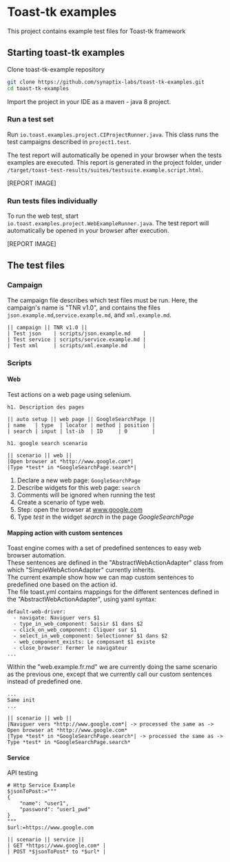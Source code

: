 # Toast-tk examples

This project contains example test files for Toast-tk framework

## Starting toast-tk examples

Clone toast-tk-example repository

``` bash
git clone https://github.com/synaptix-labs/toast-tk-examples.git
cd toast-tk-examples
```

Import the project in your IDE as a maven - java 8 project.
 
### Run a test set
Run `io.toast.examples.project.CIProjectRunner.java`. This class runs the test campaigns described in `project1.test`.

The test report will automatically be opened in your browser when the tests examples are executed.
This report is generated in the project folder, under `/target/toast-test-results/suites/testsuite.example.script.html`.

[REPORT IMAGE]

### Run tests files individually

To run the web test, start `io.toast.examples.project.WebExampleRunner.java`.
The test report will automatically be opened in your browser after execution.

[REPORT IMAGE]


## The test files
### Campaign

The campaign file describes which test files must be run.
Here, the campaign's name is "TNR v1.0", and contains the files `json.example.md`,`service.example.md`, and `xml.example.md`.

``` 
|| campaign || TNR v1.0 ||
| Test json    | scripts/json.example.md    |
| Test service | scripts/service.example.md |
| Test xml     | scripts/xml.example.md     |
``` 

### Scripts

#### Web

Test actions on a web page using selenium.

``` 
h1. Description des pages

|| auto setup || web page || GoogleSearchPage ||
| name   | type  | locator | method | position |
| search | input | lst-ib  | ID     | 0        |

h1. google search scenario

|| scenario || web ||
|Open browser at *http://www.google.com*|
|Type *test* in *GoogleSearchPage.search*|
``` 

1. Declare a new web page: `GoogleSearchPage`
2. Describe widgets for this web page: `search`
3. Comments will be ignored when running the test
4. Create a scenario of type web.
5. Step: open the browser at www.google.com
6. Type *test* in the widget *search* in the page *GoogleSearchPage*

#### Mapping action with custom sentences

Toast engine comes with a set of predefined sentences to easy web browser automation.  
These sentences are defined in the "AbstractWebActionAdapter" class from which "SimpleWebActionAdapter" currently inherits.  
The current example show how we can map custom sentences to predefined one based on the action id.  
The file toast.yml contains mappings for the different sentences defined in the "AbstractWebActionAdapter", using yaml syntax:

``` 
default-web-driver:
  - navigate: Naviguer vers $1 
  - type_in_web_component: Saisir $1 dans $2 
  - click_on_web_component: Cliquer sur $1 
  - select_in_web_component: Selectionner $1 dans $2 
  - web_component_exists: Le composant $1 existe 
  - close_browser: Fermer le navigateur
...
```

Within the "web.example.fr.md" we are currently doing the same scenario as the previous one, except that we currently call our custom sentences instead of predefined one.

```
...
Same init
...

|| scenario || web ||
|Naviguer vers *http://www.google.com*| -> processed the same as -> Open browser at *http://www.google.com*
|Type *test* in *GoogleSearchPage.search*| -> processed the same as -> Type *test* in *GoogleSearchPage.search*
``` 

#### Service

API testing

``` 
# Http Service Example
$jsonToPost:="""
{
	"name": "user1",
	"password": "user1_pwd" 
}
"""
$url:=https://www.google.com

|| scenario || service ||
| GET *https://www.google.com* |
| POST *$jsonToPost* to *$url* |
``` 

